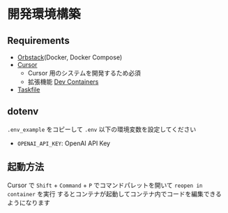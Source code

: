 # 開発環境構築

## Requirements

- [Orbstack](https://orbstack.dev)(Docker, Docker Compose)
- [Cursor](https://www.cursor.com)
    - Cursor 用のシステムを開発するため必須
    - 拡張機能 [Dev Containers](https://marketplace.visualstudio.com/items?itemName=ms-vscode-remote.remote-containers)
- [Taskfile](https://taskfile.dev)

## dotenv

`.env_example` をコピーして `.env` 以下の環境変数を設定してください

- `OPENAI_API_KEY`: OpenAI API Key

## 起動方法

Cursor で `Shift` + `Command` + `P` でコマンドパレットを開いて `reopen in container` を実行
するとコンテナが起動してコンテナ内でコードを編集できるようになります
